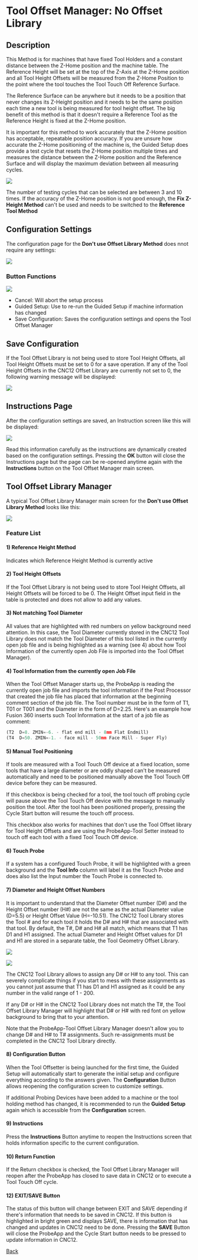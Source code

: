 # Tool Offset Manager: No Offset Library

## Description
This Method is for machines that have fixed Tool Holders and a constant distance between the Z-Home position and the machine table.
The Reference Height will be set at the top of the Z-Axis at the Z-Home position and all Tool Height Offsets will be measured from the Z-Home Position to the point where the tool touches the Tool Touch Off Reference Surface. 

The Reference Surface can be anywhere but it needs to be a position that never changes its Z-Height position and it needs to be the same position each time a new tool is being measured for tool height offset. The big benefit of this method is that it doesn't require a Reference Tool as the Reference Height is fixed at the Z-Home position.

It is important for this method to work accurately that the Z-Home position has acceptable, repeatable position accuracy.
If you are unsure how accurate the Z-Home positioning of the machine is, the Guided Setup does provide a test cycle that resets the Z-Home position multiple times and measures the distance between the Z-Home position and the Reference Surface and will display the maximum deviation between all measuring cycles.

![](/images/pa107.png)

The number of testing cycles that can be selected are between 3 and 10 times.
If the accuracy of the Z-Home position is not good enough, the **Fix Z-Height Method**  can't be used and needs to be switched to the **Reference Tool Method**

## Configuration Settings

The configuration page for the **Don't use Offset Library Method** does nnot require any settings:

![](/images/pa126.png)

### Button Functions

![](/images/pa117.png)

* Cancel: Will abort the setup process 
* Guided Setup: Use to re-run the Guided Setup if machine information has changed
* Save Configuration: Saves the configuration settings and opens the Tool Offset Manager

## Save Configuration
If the Tool Offset Library is not being used to store Tool Height Offsets, all Tool Height Offsets must be set to 0 for a save operation.
If any of the Tool Height Offsets in the CNC12 Offset Library are currently not set to 0, the following warning message will be displayed:

![](/images/pa127.png)

## Instructions Page

After the configuration settings are saved, an Instruction screen like this will be displayed:

![](/images/pa128.png)

Read this information carefully as the instructions are dynamically created based on the configuration settings.
Pressing the **OK** button will close the Instructions page but the page can be re-opened anytime again with the **Instructions** button on the Tool Offset Manager main screen.

## Tool Offset Library Manager

A typical Tool Offset Library Manager main screen for the **Don't use Offset Library Method** looks like this:

![](/images/pa129.png)

### Feature List

#### 1) Reference Height Method
Indicates which Reference Height Method is currently active

#### 2) Tool Height Offsets
If the Tool Offset Library is not being used to store Tool Height Offsets, all Height Offsets will be forced to be 0.
The Height Offset input field in the table is protected and does not allow to add any values.

#### 3) Not matching Tool Diameter
All values that are highlighted with red numbers on yellow background need attention. 
In this case, the Tool Diameter currently stored in the CNC12 Tool Library does not match the Tool Diameter of this tool listed in the currently open job file and is being highlighted as a warning (see 4) about how Tool Information of the currently open Job File is imported into the Tool Offset Manager).

#### 4) Tool Information from the currently open Job File
When the Tool Offset Manager starts up, the ProbeApp is reading the currently open job file and imports the tool information if the Post Processor that created the job file has placed that information at the beginning comment section of the job file. The Tool number must be in the form of T1, T01 or T001 and the Diameter in the form of D=2.25.
Here's an example how Fusion 360 inserts such Tool Information at the start of a job file as comment:

```javascript
(T2  D=8. ZMIN=-6. - flat end mill - 8mm Flat Endmill)
(T4  D=50. ZMIN=-1. - face mill - 50mm Face Mill - Super Fly)
```

#### 5) Manual Tool Positioning
If tools are measured with a Tool Touch Off device at a fixed location, some tools that have a large diameter or are oddly shaped can't be measured automatically and need to be positioned manually above the Tool Touch Off device before they can be measured.

If this checkbox is being checked for a tool, the tool touch off probing cycle will pause above the Tool Touch Off device with the message to manually position the tool.
After the tool has been positioned properly, pressing the Cycle Start button will resume the touch off process.

This checkbox also works for machines that don't use the Tool Offset library for Tool Height Offsets and are using the ProbeApp-Tool Setter instead to touch off each tool with a fixed Tool Touch Off device.

#### 6) Touch Probe
If a system has a configured Touch Probe, it will be highlighted with a green background and the **Tool Info** column will label it as the Touch Probe and does also list the Input number the Touch Probe is connected to.

#### 7) Diameter and Height Offset Numbers
It is important to understand that the Diameter Offset number (D#) and the Height Offset number (H#) are not the same as the actual Diameter value (D=5.5) or Height Offset Value (H=-10.51). The CNC12 Tool Library stores the Tool # and for each tool it holds the D# and H# that are associated with that tool. By default, the T#, D# and H# all match, which means that T1 has D1 and H1 assigned. The actual Diameter and Height Offset values for D1 and H1 are stored in a separate table, the Tool Geometry Offset Library.

![](/images/pa120.png)

![](/images/pa121.png)

The CNC12 Tool Library allows to assign any D# or H# to any tool. This can severely complicate things if you start to mess with these assignments as you cannot just assume that T1 has D1 and H1 assigned as it could be any number in the valid range of 1 - 200.

If any D# or H# in the CNC12 Tool Library does not match the T#, the Tool Offset Library Manager will highlight that D# or H# with red font on yellow background to bring that to your attention.

Note that the ProbeApp-Tool Offset Library Manager doesn't allow you to change D# and H# to T# assignments. Such re-assignments must be completed in the CNC12 Tool Library directly.

#### 8) Configuration Button
When the Tool Offsetter is being launched for the first time, the Guided Setup will automatically start to generate the initial setup and configure everything according to the answers given. The **Configuration** Button allows reopening the configuration screen to customize settings.

If additional Probing Devices have been added to a machine or the tool holding method has changed, it is recommended to run the **Guided Setup** again which is accessible from the **Configuration** screen.

#### 9) Instructions
Press the **Instructions** Button anytime to reopen the Instructions screen that holds information specific to the current configuration.

#### 10) Return Function
If the Return checkbox is checked, the Tool Offset Library Manager will reopen after the ProbeApp has closed to save data in CNC12 or to execute a Tool Touch Off cycle.

#### 12) EXIT/SAVE Button
The status of this button will change between EXIT and SAVE depending if there's information that needs to be saved in CNC12.
If this button is highlighted in bright green and displays SAVE, there is information that has changed and updates in CNC12 need to be done.
Pressing the **SAVE** Button will close the ProbeApp and the Cycle Start button needs to be pressed to update information in CNC12.




[Back](index.md)

